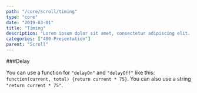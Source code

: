 ```yaml
---
path: "/core/scroll/timing"
type: "core"
date: "2019-03-01"
title: "Timing"
description: "Lorem ipsum dolor sit amet, consectetur adipiscing elit. Nunc tempus laoreet leo sit amet iaculis."
categories: ["400-Presentation"]
parent: "Scroll"
---
```


###Delay

You can use a function for `"delayOn"` and `"delayOff"` like this: `function(current, total) {return current * 75}`. You can also use a string `"return current * 75"`.

<demo>
  <div class="demo_item" data-iframe="iframe/demos/scroll/delay">
  </div>
</demo>
